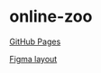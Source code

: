 # online-zoo
[GitHub Pages](https://ElenaMakarchuk.github.io/online-zoo/)

[Figma layout](https://www.figma.com/file/74wXlorl9mZQP0uhqDg83j/Online-Zoo/)
